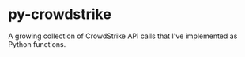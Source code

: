 # py-crowdstrike
A growing collection of CrowdStrike API calls that I've implemented as Python functions.
